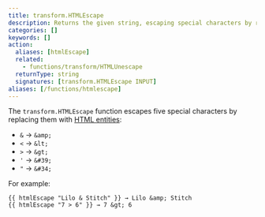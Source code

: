 ```yaml
---
title: transform.HTMLEscape
description: Returns the given string, escaping special characters by replacing them with HTML entities.
categories: []
keywords: []
action:
  aliases: [htmlEscape]
  related:
    - functions/transform/HTMLUnescape
  returnType: string
  signatures: [transform.HTMLEscape INPUT]
aliases: [/functions/htmlescape]
---
```


The `transform.HTMLEscape` function escapes five special characters by replacing them with [HTML entities]:

- `&` → `&amp;`
- `<` → `&lt;`
- `>` → `&gt;`
- `'` → `&#39;`
- `"` → `&#34;`

For example:

```go-html-template
{{ htmlEscape "Lilo & Stitch" }} → Lilo &amp; Stitch
{{ htmlEscape "7 > 6" }} → 7 &gt; 6
```

[html entities]: https://developer.mozilla.org/en-US/docs/Glossary/Entity
